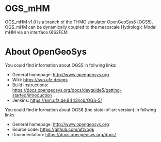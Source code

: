 # OGS_mHM

OGS_mHM v1.0 is a branch of the THMC simulator OpenGeoSys5 (OGS5). OGS_mHM can be dynamically coupled to the mesoscale Hydrologic Model mHM via an interface GIS2FEM.

# About OpenGeoSys #

You could find information about OGS5 in follwing links:
- General homepage: http://www.opengeosys.org
- Wiki: https://svn.ufz.de/ogs
- Build instructions: https://docs.opengeosys.org/docs/devguide5/getting-started/introduction
- Jenkins: https://svn.ufz.de:8443/job/OGS-5/

You could find information about OGS6 (the state-of-art version) in follwing links:

- General homepage: http://www.opengeosys.org
- Source code: https://github.com/ufz/ogs
- Documentation: https://docs.opengeosys.org/docs/

